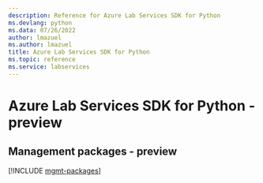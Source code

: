 ```yaml
---
description: Reference for Azure Lab Services SDK for Python
ms.devlang: python
ms.data: 07/26/2022
author: lmazuel
ms.author: lmazuel
title: Azure Lab Services SDK for Python
ms.topic: reference
ms.service: labservices
---
```

# Azure Lab Services SDK for Python - preview

## Management packages - preview
[!INCLUDE [mgmt-packages](lab-services-mgmt-index.md)]